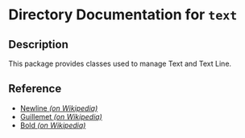 # Directory Documentation for `text`

## Description
This package provides classes used to manage Text and Text Line.

## Reference
- [Newline _(on Wikipedia)_](https://en.wikipedia.org/wiki/Newline)
- [Guillemet _(on Wikipedia)_](https://en.wikipedia.org/wiki/Guillemet)
- [Bold _(on Wikipedia)_](https://en.wikipedia.org/wiki/Emphasis_(typography))
